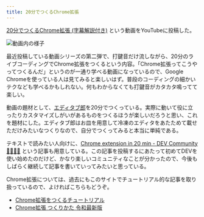 ```yaml
---
title: 20分でつくるChrome拡張
---
```

[20分でつくるChrome拡張 (字幕解説付き)](https://www.youtube.com/watch?v=B5wdRcv-zQA&ab_channel=r7kamura) という動画をYouTubeに投稿した。

![](https://lh3.googleusercontent.com/docs/ADP-6oGeaq3ZyY3V5UBGsWakvdPXFnUWZr-gK_MJx6M1A80sZf2Kcg2gpigLyNFScadT7Wq3mFT1LZNnv3UedKie9rAGCD5MpiSf29XOs3WgT1bP2d2TQEYNw8US0vJ2lT5TTT7uQn6nxcuCh-Z36z10k-Mwat7zwpNfhsMZoJP46_AIvc5lLT8LlmVy9uPAjIW2-VQ9b5mLx13VlQGeK799ooEavB45YcItyoVNONt1ChQt98yJSBunqh9_ux1S7E2NiNji8ltgfXe3bsQ6ehP4v5UDSd7DMWKBqj0unPonLL_u9lwwlvIczsihqH0cvJDNaiHR4s1IEDUbctlBZn5JvjF3ThQcEXgdVlQN-hTDkRUFXcw_IB_s3mWlivat9CQERsCdQ9jFSbAlyScAPq3Is_bpXTu9Bu8Z9yjsJjZheg_nHQ9_fFC-VUNBTCGbVuaI8hWEabfuZ66qSt5MSc1rlQ2wuQZOj9KTSx9Zg86pX9vY2yuM58RGbgeZvQ2tdI-9zGvbuhEtIJAKxlp4HwRHCSM6YAKWsO7zyHYLCecuxORa0d0KMnaIyWSwBw5z6LHG1exzHA2dSzRCAosT7YqxZIg3jk3nA6A_wObZx-bN0H0C9mSjB14RIecAL9E0k3MZ29Q_RPkMuBuHnH7FbQLI5ojHQVxdbVUnIX-xXQeWxxBhoOfzgS-9IhGBOA3DpHeAo3ih966dm4nT4GyduMmcrCptBIpiAqkXSoUl6vN-_SBiId9cIRI3tmSXaSX9t4fGh12L9xpY4t-wNAf4Y1F6mLepnHtY2bq-i36lsuhsb3uM5taBPv_hdzW-sBgcHAoubmZ-pCkGUv3866eXflKp6xpIPTe373PnKnjYthKgRlRkNEFFjtaa0BdV-aFDpbgJK7XG_cktnYCxCx6aWqYSa9cFKQbocKy-NfhEMSsiAMmH3RIoqynfpgp1Ojw5hJuuM8Oa3Z-bAQqBYy1OVmziY7nd_-AVNb_L7RFkkI7OBZ6349bg79op-TxDK3U9naZCUH285y3jXJBM4Kl4wEdskXRcoII8BI8kB2Y-7KNDjdnGbhjSQWGCnkmxBDVi7ojtK3UsIvMNCI1CuevmgCHRoudjQHV8pC7sXoTaQ3IxL8lzK9_PjGBSnDuQuMK6m6QC_6jDBk4wPnzcKO0NedAcZQsynDLkbKAr8G52usyyStydQJQeDZWemV98Nk4_arQxLCNTEoBjPjtOzCqIvGI7smB3jPz9QgR7HGxl0HtP07437kILKw "動画内の様子")

最近投稿している動画シリーズの第二弾で、打鍵音だけ流しながら、20分のライブコーディングでChrome拡張をつくるという内容。「Chrome拡張ってこうやってつくるんだ」というのが一通り学べる動画になっているので、Google Chromeを使っている人は見てみると楽しいはず。普段のコーディングの細かいテクなども学べるかもしれない。何もわからなくても打鍵音がカタカタ鳴ってて楽しい。

動画の題材として、[エディタブ郎](https://r7kamura.com/articles/2022-07-17-editabro)を20分でつくっている。実際に動いて役に立ったりカスタマイズしがいがあるものをつくるほうが楽しいだろうと思い、これを題材にした。エディタブ郎はお皿を用意して冷凍のエディタをあたためて載せただけみたいなつくりなので、自分でつくってみると本当に単純である。

テキストで読みたい人向けに、[Chrome extension in 20 min - DEV Community 👩‍💻👨‍💻](https://dev.to/r7kamura/chrome-extension-in-20-minutes-47ej) という記事も用意している。この記事を投稿するにあたって初めてDEVを使い始めたのだけど、かなり楽しいコミュニティなことが分かったので、今後もしばらく継続して記事を書いていってみたいと思っている。

Chrome拡張については、過去にもこのサイトでチュートリアル的な記事を取り扱っているので、よければこちらもどうぞ。

*   [Chrome拡張をつくるチュートリアル](https://r7kamura.com/articles/2022-05-18-learn-chrome-extention-in-y-minutes)
*   [Chrome拡張 つくりかた 令和最新版](https://r7kamura.com/articles/2022-05-07-chrome-extension-dev-2022)
